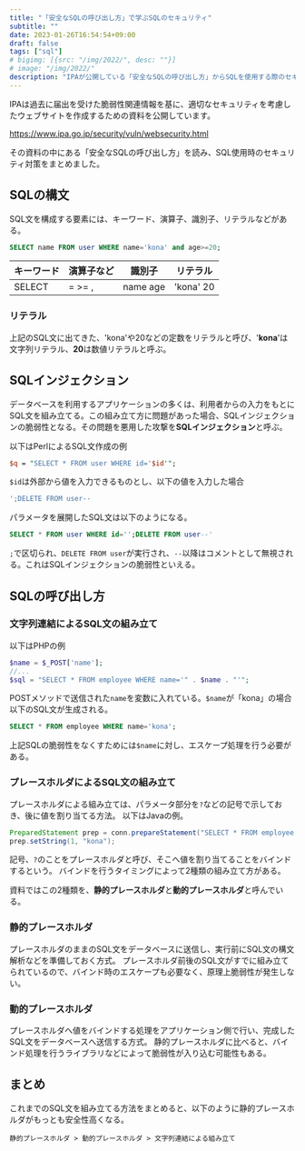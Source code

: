 ```yaml
---
title: "「安全なSQLの呼び出し方」で学ぶSQLのセキュリティ"
subtitle: ""
date: 2023-01-26T16:54:54+09:00
draft: false
tags: ["sql"]
# bigimg: [{src: "/img/2022/", desc: ""}]
# image: "/img/2022/"
description: "IPAが公開している「安全なSQLの呼び出し方」からSQLを使用する際のセキュリティについて学び、実務に活かすためにまとめた記事"
---
```


IPAは過去に届出を受けた脆弱性関連情報を基に、適切なセキュリティを考慮したウェブサイトを作成するための資料を公開しています。

https://www.ipa.go.jp/security/vuln/websecurity.html

その資料の中にある「安全なSQLの呼び出し方」を読み、SQL使用時のセキュリティ対策をまとめました。

<!--more-->

## SQLの構文

SQL文を構成する要素には、キーワード、演算子、識別子、リテラルなどがある。

```sql
SELECT name FROM user WHERE name='kona' and age>=20;
```

| キーワード | 演算子など | 識別子 | リテラル |
| -- | -- | -- | -- |
| SELECT | = >= , | name age | 'kona' 20 |

### リテラル

上記のSQL文に出てきた、'kona'や20などの定数をリテラルと呼び、'**kona**'は文字列リテラル、**20**は数値リテラルと呼ぶ。

## SQLインジェクション

データベースを利用するアプリケーションの多くは、利用者からの入力をもとにSQL文を組み立てる。この組み立て方に問題があった場合、SQLインジェクションの脆弱性となる。その問題を悪用した攻撃を**SQLインジェクション**と呼ぶ。

以下はPerlによるSQL文作成の例

```perl
$q = "SELECT * FROM user WHERE id='$id'";
```

`$id`は外部から値を入力できるものとし、以下の値を入力した場合

```sql
';DELETE FROM user--
```

パラメータを展開したSQL文は以下のようになる。

```sql
SELECT * FROM user WHERE id='';DELETE FROM user--'
```

`;`で区切られ、`DELETE FROM user`が実行され、`--`以降はコメントとして無視される。これはSQLインジェクションの脆弱性といえる。

## SQLの呼び出し方

### 文字列連結によるSQL文の組み立て

以下はPHPの例

```php
$name = $_POST['name'];
//...
$sql = "SELECT * FROM employee WHERE name='" . $name . "'";
```

POSTメソッドで送信された`name`を変数に入れている。`$name`が「kona」の場合以下のSQL文が生成される。

```sql
SELECT * FROM employee WHERE name='kona';
```

上記SQLの脆弱性をなくすためには`$name`に対し、エスケープ処理を行う必要がある。

### プレースホルダによるSQL文の組み立て

プレースホルダによる組み立ては、パラメータ部分を`?`などの記号で示しておき、後に値を割り当てる方法。
以下はJavaの例。

```java
PreparedStatement prep = conn.prepareStatement("SELECT * FROM employee WHERE name=?");
prep.setString(1, "kona");
```

記号、`?`のことをプレースホルダと呼び、そこへ値を割り当てることをバインドするという。
バインドを行うタイミングによって2種類の組み立て方がある。

資料ではこの2種類を、**静的プレースホルダ**と**動的プレースホルダ**と呼んでいる。

### 静的プレースホルダ

プレースホルダのままのSQL文をデータベースに送信し、実行前にSQL文の構文解析などを準備しておく方式。
プレースホルダ前後のSQL文がすでに組み立てられているので、バインド時のエスケープも必要なく、原理上脆弱性が発生しない。

### 動的プレースホルダ

プレースホルダへ値をバインドする処理をアプリケーション側で行い、完成したSQL文をデータベースへ送信する方式。
静的プレースホルダに比べると、バインド処理を行うライブラリなどによって脆弱性が入り込む可能性もある。

## まとめ

これまでのSQL文を組み立てる方法をまとめると、以下のように静的プレースホルダがもっとも安全性高くなる。

`静的プレースホルダ > 動的プレースホルダ > 文字列連結による組み立て`
